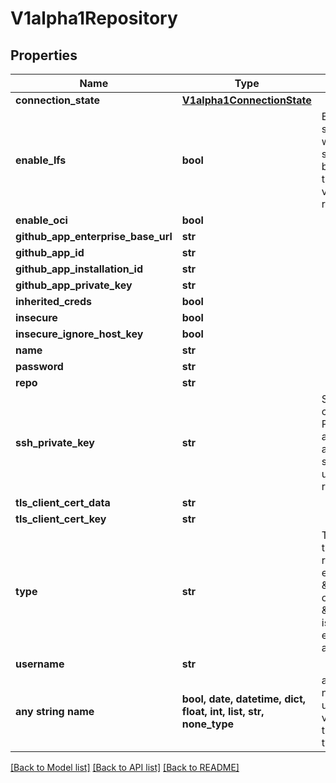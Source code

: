 # V1alpha1Repository


## Properties
Name | Type | Description | Notes
------------ | ------------- | ------------- | -------------
**connection_state** | [**V1alpha1ConnectionState**](V1alpha1ConnectionState.md) |  | [optional] 
**enable_lfs** | **bool** | EnableLFS specifies whether git-lfs support should be enabled for this repo. Only valid for Git repositories. | [optional] 
**enable_oci** | **bool** |  | [optional] 
**github_app_enterprise_base_url** | **str** |  | [optional] 
**github_app_id** | **str** |  | [optional] 
**github_app_installation_id** | **str** |  | [optional] 
**github_app_private_key** | **str** |  | [optional] 
**inherited_creds** | **bool** |  | [optional] 
**insecure** | **bool** |  | [optional] 
**insecure_ignore_host_key** | **bool** |  | [optional] 
**name** | **str** |  | [optional] 
**password** | **str** |  | [optional] 
**repo** | **str** |  | [optional] 
**ssh_private_key** | **str** | SSHPrivateKey contains the PEM data for authenticating at the repo server. Only used with Git repos. | [optional] 
**tls_client_cert_data** | **str** |  | [optional] 
**tls_client_cert_key** | **str** |  | [optional] 
**type** | **str** | Type specifies the type of the repo. Can be either \&quot;git\&quot; or \&quot;helm. \&quot;git\&quot; is assumed if empty or absent. | [optional] 
**username** | **str** |  | [optional] 
**any string name** | **bool, date, datetime, dict, float, int, list, str, none_type** | any string name can be used but the value must be the correct type | [optional]

[[Back to Model list]](../README.md#documentation-for-models) [[Back to API list]](../README.md#documentation-for-api-endpoints) [[Back to README]](../README.md)


